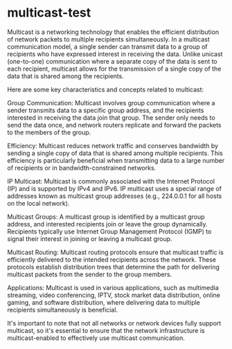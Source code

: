 # multicast-test

Multicast is a networking technology that enables the efficient distribution of network packets to multiple recipients simultaneously. In a multicast communication model, a single sender can transmit data to a group of recipients who have expressed interest in receiving the data. Unlike unicast (one-to-one) communication where a separate copy of the data is sent to each recipient, multicast allows for the transmission of a single copy of the data that is shared among the recipients.

Here are some key characteristics and concepts related to multicast:

Group Communication: Multicast involves group communication where a sender transmits data to a specific group address, and the recipients interested in receiving the data join that group. The sender only needs to send the data once, and network routers replicate and forward the packets to the members of the group.

Efficiency: Multicast reduces network traffic and conserves bandwidth by sending a single copy of data that is shared among multiple recipients. This efficiency is particularly beneficial when transmitting data to a large number of recipients or in bandwidth-constrained networks.

IP Multicast: Multicast is commonly associated with the Internet Protocol (IP) and is supported by IPv4 and IPv6. IP multicast uses a special range of addresses known as multicast group addresses (e.g., 224.0.0.1 for all hosts on the local network).

Multicast Groups: A multicast group is identified by a multicast group address, and interested recipients join or leave the group dynamically. Recipients typically use Internet Group Management Protocol (IGMP) to signal their interest in joining or leaving a multicast group.

Multicast Routing: Multicast routing protocols ensure that multicast traffic is efficiently delivered to the intended recipients across the network. These protocols establish distribution trees that determine the path for delivering multicast packets from the sender to the group members.

Applications: Multicast is used in various applications, such as multimedia streaming, video conferencing, IPTV, stock market data distribution, online gaming, and software distribution, where delivering data to multiple recipients simultaneously is beneficial.

It's important to note that not all networks or network devices fully support multicast, so it's essential to ensure that the network infrastructure is multicast-enabled to effectively use multicast communication.

